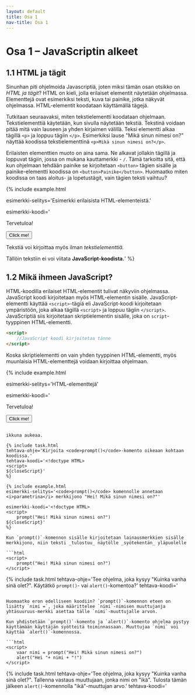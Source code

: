```yaml
---
layout: default
title: Osa 1
nav-title: Osa 1
---
```

# Osa 1 – JavaScriptin alkeet

## 1.1 HTML ja tägit

Sinunhan piti ohjelmoida Javascriptiä, joten miksi tämän osan otsikko on _HTML ja tägit_? HTML on kieli, jolla erilaiset elementit näytetään ohjelmassa. Elementtejä ovat esimerkiksi teksti, kuva tai painike, jotka näkyvät ohjelmassa. HTML-elementit koodataan käyttämällä tägejä.

Tutkitaan seuraavaksi, miten tekstielementti koodataan ohjelmaan. Tekstielementtiä käytetään, kun sivulla näytetään tekstiä. Tekstinä voidaan pitää mitä vain lauseen ja yhden kirjaimen välillä. Teksi elementti alkaa tägillä `<p>` ja loppuu tägiin `</p>`. Esimerkiksi lause "Mikä sinun nimesi on?" näyttää koodissa tekstielementtinä `<p>Mikä sinun nimesi on?</p>`.

Erilaisten elementtien muoto on aina sama. Ne alkavat jollakin tägillä ja loppuvat tägiin, jossa on mukana kauttamerkki - `/`. Tämä tarkoitta sitä, että kun ohjelmaan tehdään painike se kirjoitetaan `<button>` tägien sisälle ja painike-elementti koodissa on `<button>Painike</button>`. Huomaatko miten koodissa on taas aloitus- ja lopetustägit, vain tägien teksti vaihtuu?

{%
 include example.html

 esimerkki-selitys='Esimerkki erilaisista HTML-elementeistä.'

 esimerkki-koodi='<!doctype HTML>
<p> Tervetuloa! </p>
<button> Click me! </button>
<p> Tekstiä voi kirjoittaa myös ilman <i>tekstielementtiä.</i></p>
Tällöin tekstiin ei voi viitata <b>JavaScript-koodista.</b>'
%}

## 1.2 Mikä ihmeen JavaScript?

HTML-koodilla erilaiset HTML-elementit tulivat näkyviin ohjelmassa. JavaScript koodi kirjoitetaan myös HTML-elementin sisälle. JavaScript-elementti käyttää `<script>`-tägiä eli JavaScript-koodi kirjoitetaan ympäristöön, joka alkaa tägillä `<script>` ja loppuu tägiin `</script>`. JavaScriptiä siis kirjoitetaan skriptielementin sisälle, joka on `script`-tyyppinen HTML-elementti.

```html
<script>
    //JavaScript koodi kirjoitetaa tänne
</script>
```

Koska skriptielementti on vain yhden tyyppinen HTML-elementti, myös muunlaisia HTML-elementtejä voidaan kirjoittaa ohjelmaan.

{%
 include example.html

 esimerkki-selitys='HTML-elementtejä'

 esimerkki-koodi='<!doctype HTML>
<p> Tervetuloa! </p>
<button> Click me! </button>
<script>
${closeScript}'
%}

Alussa mainittiin, että HTML-elementit saavat sisällön näkymään ohjelmassaa. Skriptielementti on erityinen siinä mielessä, että se ei varsinaisesti tuo mitään näkyviin ohjelmaan. Skriptielementtiin kirjoitetaan toiminnallisuutta, jota käytetään ohjelmassa.

{% include tip.html
vinkki='Ole tarkkana oletko kirjoittamassa JavaScript vai HTML-koodia.'
%}

<img src="https://www.mv.helsinki.fi/home/lawkaita/more/linkki/img/kaaroja.webp">

### Ensimmäinen komento `alert()`

JavaScript komennolla `alert()` _tulostetaan_ tekstiä näytölle. Tulostettava teksti kirjoitetaan sulkujen sisään ja ympäröidään vielä lainausmerkeillä - `""`. Tulostuskomento kokonaisuudessaan on siis muotoa `alert("Heissulivei Maailma!")`. Laitetaan koodi vielä `<script>`-tägien sisälle ja saamme valmiiksi ensimmäisen JavaScript-ohjelman.

```html
<script>
    alert("Heissulivei Maailma!")
</script>
```
{% include example.html
esimerkki-selitys='alert()-komento'

esimerkki-koodi='<!doctype HTML>
<script>
	alert("Heissulivei Maailma!")
${closeScript}'
%}

{% include extra.html
otsikko='&lt;p&gt; vs. alert()'
vinkki='Aluksi näytimme ohjelmassa tekstiä käyttämällä HTML-koodin tekstielementtiä ja nyt teemme lähes saman asian JavaScrip-koodilla. Seuraavassa osassa selviää, onko tässä mitään järkeä.'
%}

{% include task.html

tehtava-ohje='Täydennä <code>alert()</code>-komentoa niin, että se tulostaa nimesi näytölle.'

tehtava-koodi='<!doctype HTML>
<script>
	alert("");
${closeScript}'
%}

{% include task.html

tehtava-ohje='Kirjoita <code>alert("Heipä hei!")</code>-komento oikeaan kohtaan koodissa.'

tehtava-koodi='<!doctype HTML>
<script>
${closeScript}'
%}

{%
include task.html

tehtava-ohje='Kirjoita ohjelma, joka tulostaa "JavaScript on kivaa".'

tehtava-koodi='<!doctype HTML>
<script>
${closeScript}'
%}
{%
include task.html

tehtava-ohje='Kirjoita ohjelma, jossa on kaksi alert()-komentoa. Ensimmäinen alert()-komento tulostaa "Tervehdys ensimmäisestä komennosta!" ja toinen komento tulostaa "Tervehdys toisest komennosta!".'

tehtava-koodi='<!doctype HTML>
<script>
${closeScript}'
%}

{% include extra.html
otsikko="Parametri"
vinkki="Parametri on komennolle annettava arvo. Esimerkiksi <code>alert()</code>-komennolle annetaan parametrina sulkujen sisälle tuleva sisältö. Parametrien avulla annamme komennoille tietoa, jota ne voivat käyttää toiminnassaan."
%}

## 1.3 Uusi komento `prompt()`

{% include example.html
esimerkki-selitys='Tähän ohjelmaan on kirjoitettu <code>prompt()</code>-komento. 
Kokeile, mitä tapahtuu, kun klikkaat lippukuvaketta.'

esimerkki-koodi='<!doctype HTML>
<script>
	prompt()
${closeScript}'
%}

JavaScript-komento `prompt()` näyttää ohjelmassa samanlaisen ikkunan, kuin `alert()` komentokin, mutta tällä kertaa ikkunassa on myös kenttä, johon ohjelman käyttäjä voi kirjoittaa ja klikkaamalla "OK" _syöttää_ tiedon ohjelmalle. Kirjoittamalla yksinkertaisen ohjelman

```html
<script>
    prompt()
</script>
```

ikkuna aukeaa. 

{% include task.html 
tehtava-ohje='Kirjoita <code>prompt()</code>-komento oikeaan kohtaan koodissa.'
tehtava-koodi='<!doctype HTML>
<script>
${closeScript}'
%}

{% include example.html
esimerkki-selitys='<code>prompt()</code> komennolle annetaan <i>parametrina</i> merkkijono "Hei! Mikä sinun nimesi on?"'

esimerkki-koodi='<!doctype HTML>
<script>
	prompt("Hei! Mikä sinun nimesi on?")
${closeScript}'
%}

Kun `prompt()`-komennon sisälle kirjoitetaan lainausmerkkien sisälle merkkijono, niin teksti _tulostuu_ näytölle _syötekentän_ yläpuolelle

```html
<script>
    prompt("Hei! Mikä sinun nimesi on?")
</script>
```

{% include task.html
tehtava-ohje='Tee ohjelma, joka kysyy "Kuinka vanha sinä olet?". Käytätkö <code>prompt()</code>- vai <code>alert()</code>-komentoa?'
tehtava-koodi='<!doctype HTML>
<script>
${closeScript}'
%}

{% include example.html
esimerkki-selitys='<code>prompt()</code> komennon syöte talletetaan <b>muuttujaan</b> "nimi" ja se tulostetaan <code>alert()</code>-komennolla.'

esimerkki-koodi='<!doctype HTML>
<script>
	var nimi = prompt("Hei! Mikä sinun nimesi on?")
    alert("Hei "+ nimi + "!")
${closeScript}'
%}

Jotta käyttäjän _syötteellä_ voidaan tehdä jotain hyödyllistä, täytyy se tallettaa **muuttujaan**. Lisätään komennon `prompt("Hei! Mikä sinun nimesi on?")` vielä muuttujan määrittely

```html
<script>
    var nimi = prompt("Hei! Mikä sinun nimesi on?")
</script>
```

Huomaatko eron edelliseen koodiin? `prompt()`-komennon eteen on lisätty `nimi =`, joka määrittelee `nimi`-nimisen muuttujanja yhtäsuuruus-merkki asettaa tälle `nimi`-muuttujalle arvon.

Kun yhdistetään `prompt()`-komento ja `alert()`-komento ohjelma pystyy käyttämään käyttäjän syötteitä toiminnassaan. Muuttujaa `nimi` voi käyttää `alert()`-komennossa.

```html
<script>
    vaar nimi = prompt("Hei! Mikä sinun nimesi on?")
    alert("Hei "+ nimi + "!")
</script>
```
{% include task.html
tehtava-ohje='Tee ohjelma, joka kysyy "Kuinka vanha sinä olet?". Tallenna vastaus muuttujaan, jonka nimi on "ikä". Tulosta tämän jälkeen <code>alert()</code>-komennolla "ikä"-muuttujan arvo.'
tehtava-koodi='<!doctype HTML>
<script>
${closeScript}'
%}

{% include task.html
tehtava-ohje='Tee ohjelma, joka kysyy ensin käyttäjältä "Mikä sinun nimesi on? ja talleta vastaus muuttujaan "nimi". Nimen kysymisen jälkeen ohjelman tulee kysyä "Kuinka vanha olet?" ja tallettaa vastaus muuttujaan "ikä". Tämän jälkeen ohjelma tulostaa "Hei " + nimi + "! Sinä olet " + ikä + " vuotta vanha.".'
tehtava-koodi='<!doctype HTML>
<script>
${closeScript}'
%}

{% include extra.html
otsikko='<code>alert()</code> on monipuolisempi. '
vinkki='Käyttäjälle tulostaminen JavaScrip-komennoilla on monipuolisempaa, kuin HTML-koodissa tekstin näyttäminen. Javascriptissä voidaan hyödyntää muuttujia tulostuksessa.'
%}

## 1.4 Rakennuspalikka: Muuttujat

`prompt()`-komennon yhteydessä esiteltiin muuttuja, jolle annettiin nimeksi `nimi`. Muuttujat ovat ohjelman eräänlaisia rakennuspalikoita. Muuttujat antavat tiedolle nimen, jonka jälkeen _muuttujan arvoa_ voidaan käyttää annetun _muuttujan nimen_ perusteella.

Muuttujan nimen päättää ohjelmoija – eli sinä. On kuitenkin hyvä, jos muuttujan nimi on sen käyttötarkoitusta kuvaava. Esimerkiksi ikä ja nimi kannattaa tallettaa muuttujiin, joiden nimet ovat `ikä` ja `nimi`.

Tiedät jo ainakin yhden tavan asettaa muuttujan arvon. `prompt()`-komennon yhteydessä asetimme muuttujan arvoksi _käyttäjän syötteen_. Tämä onnistui käyttämällä yhtäsuuruusmerkkiä muuttujan nimen jälkeen. Muuttujalle voidaan antaa arvo myös asettamalla haluttu arvo yhtäsuuruusmerkin oikeallepuolelle. Esimerkiksi muuttuja nimeltä `ikä`, jonka arvo on `12` määritetään kirjoittamalla koodiin `var ikä = 12` ja muuttuja, jonka nimi on `nimi` ja arvo `Milla` määritetään `var nimi = "Milla"`. `var`-sanaa käytetään, kun muuttuja määritellään ensimmäisen kerran.

{% include example.html
esimerkki-selitys='Muuttujan <code>eläin</code> arvoksi on annettu "koira" ja muuttujan <code>nimi</code> arvon määrittää käyttäjän <i>syöte</i>. Lopuksi muuttujia hyödynnetään tulostuksessa.'
esimerkki-koodi='<!doctype HTML>
<script>
	var eläin = "koira"
	var nimi = prompt("Olen " + eläin +". Mikä minun nimeni on?")
	alert("Minun nimeni on " + nimi + " ja olen " + eläin + ".")
${closeScript}'
%}

{% include extra.html 
otsikko='Samaa tarkoittavia ilmaisuja'
vinkki='Muuttujien luomista voidaan kutsua myös muuttujan määrittämiseksi tai muuttujan arvon asettamiseksi.'
%}

<img src="https://www.mv.helsinki.fi/home/lawkaita/more/linkki/img/muuttuja.webp" width="901" height="507"/>

{% include task.html
tehtava-ohje='Tee ohjelma, jossa ensin kysytään käyttäjältä jokin syöte, joka tallennetaan muuttujaan. Määrittele tämän jälkeen muuttuja, jolle annat itse arvon. Tulosta tämän jälkeen muuttujat näytölle käyttäen <code>alert()</code>-komentoa.'
tehtava-koodi='<!doctype HTML>
<script>
${closeScript}'
%}

Muuttujien arvoa voidaan **vaihtaa** määrittämällä uudelleen saman niminen muuttuja, mutta tällä kertaa uudella arvolla. Tällä kertaa ei käytetä `var`-sanaa. Esimerkiksi, jos olemme koodissa määritelleet muuttujan `var nimi = "Milla"`, niin kirjoittamalla koodiin `nimi = "Pekka"` vaihtaa muuttujan `nimi` arvoksi `"Pekka"`.

{% include example.html
esimerkki-selitys='<code>Lempiväri</code>-muuttujan arvo on ensin "vihreä", mutta se vaihdetaan arvoksi "keltainen".'
esimerkki-koodi='<!doctype HTML>
<script>
	var lempiväri = "vihreä"
	alert("Lempivärini oli ensin " + lempiväri)
	lempiväri = "keltainen"
	alert("Nykyään lempivärini on " + lempiväri)
${closeScript}'
%}

{% include task.html
tehtava-ohje='Ohjelmassa on valmiiksi muuttuja <code>suunta</code>, jonka arvo on "oikea". Kirjoita ohjelmaan koodi, joka vaihtaa <code>suunta</code> muuttujan arvoksi "vasen" ennen seuraavaa tulostusta.'
tehtava-koodi='<!doctype HTML>
<script>
var suunta = "oikea"
alert("Aluksi suunta oli " + suunta)

alert("Koska huomasimme joutuvamme umpikujaan uudeksi suunnaksi valittiin " + suunta)
${closeScript}'
%}

### Lukumuuttujat

Muuttujilla, joiden arvoksi on asetettu luku, voidaan käyttää matemaattisissa lausekkeissa, kuten tavallisia lukuja. Esimerkiksi kahdelle lukumuuttujalle voidaan suorittaa tavalliseen tapaan yhteen-, vähennys-, kerto- tai jakolasku

```javascript
var a = 12
var b = 6
var yhteensa = a+b
var erotus = a-b
var tulo = a*b
var osamäärä = a/b
```
{% include example.html
esimerkki-selitys='Lukumuuttujan a arvo on 12 ja lukumuuttujan b arvo on 6. Laskutoimitusten tulokset tallennetaan muuttujiin ja muuttujat tulostetaan.'
esimerkki-koodi='<!doctype HTML>
<script>
var a = 12
var b = 6
alert("Muuttujan a arvo on " + a +" ja muuttujan b arvo on " + b)
var yhteensa = a+b
alert("Yhteenlaskun tulos on "+ yhteensa)
var erotus = a-b
alert("Vähennyslaskun tulos on "+ erotus)
var tulo = a*b
alert("Kertolaskun tulos on  "+ tulo)
var osamäärä = a/b
alert("Jakolaskun tulos on " + osamäärä)
${closeScript}'
%}

Tällöin muuttujien arvoksi asetetaan yhtäsuuruusmerkin oikealla puolella olevan lausekkeen tulos. Tietokone siis näkee edellisen esimerkin koodin niin, että muuttujan nimen tilalle on sijoitettu sitä vastaava numeroarvo

```javascript
var a = 12
var b = 6
var yhteensa = 12+6
var erotus = 12-6
var tulo = 12*6
var osamäärä = 12/6
```
{% include task.html
tehtava-ohje='Tee ohjelma, joka kysyy ensin käyttäjältä "Mikä sinun nimesi on? ja talleta vastaus muuttujaan "nimi". Nimen kysymisen jälkeen ohjelman tulee kysyä "Kuinka vanha olet?" ja tallettaa vastaus muuttujaan "ikä". Tämän jälkeen ohjelma tulostaa "Hei " + nimi + "! Sinä olet " + ikä + " vuotta vanha.".'
tehtava-koodi='<!doctype HTML>
<script>
${closeScript}'
%}

### Tekstimuuttujat

Kun muuttujan arvoksi asetetaan tekstiä, teksti tulee laittaa lainausmerkkien - `""` – sisälle. Tekstimuuttujia voidaan yhdistää käyttämällä plus-merkkiä - `+`. 

```javascript
var nimi = "Milla"
var lempiruoka = "makaronilaatikko"
var koira = "Papu"
var uusiNimi = nimi + koira
```

{% include example.html
esimerkki-selitys='Tekstimuuttujia yhdistetään muuhun tekstiin käyttämällä "+"-merkkiä. Myös tekstimuuttujien yhdistämienn toisiinsa tapahtuu "+"-merkillä.'
esimerkki-koodi='<!doctype HTML>
<script>
var nimi = "Milla"
var lempiruoka = "makaronilaatikko"
var koira = "Papu"
alert("Hei! Nimeni on " + nimi + " ja lempiruokani on " 
+ lempiruoka + ". Minulla on lemmikki, jonka nimi on " 
  + koira)
var uusiNimi = nimi + koira
alert("Kun nimeni yhdistää lemmikkini nimeen saadaan " + uusiNimi)
${closeScript}'
%}

Esimerkin `uusiNimi`-muuttujan arvo saadaan yhdistämällä `nimi` ja `koira`-muuttujien arvo. Näin ollen `uusiNimi` arvo on `"MillaPapu"`.

### Yhdistetään muuttujat

Lukumuuttajan yhdistäminen tekstimuuttujaan tapahtuu plusmerkillä. Kun luvun laittaa keskelle tekstiä, pitää sen molemmille puolille laittaa plusmerkit.
```javascript
yhteenlasku = 6 + 6
teksti = "Nimeni on Milla ja olen " + yhteenlasku + " vuotta vanha."
```

{% include example.html
esimerkki-selitys='<code>alert()</code>-komennolle on annettu <i>parametrina</i> tekstimuuttuja nimeltä <code>teksti</code>. Muuttujan <code>teksti</code> arvoksi on annettu merkkijono, johon on yhdistettu lukumuuttuja nimeltään <code>yhteenlasku</code>.'
esimerkki-koodi='<!doctype HTML>
<script>
var yhteenlasku = 6 + 6
var teksti = "Nimeni on Milla ja olen " + yhteenlasku + " vuotta vanha."
alert(teksti)
${closeScript}'
%}

## 2.4 Yhteenveto komennoista

| Komento       | Esimerkki           | Selitys  |
| :-------------: |:-------------:| :-----: |
| `alert()` | `alert("Kissat ovat kivoja.")` | Näyttää käyttäjälle merkkijonon |
| `prompt()` | `prompt("Mikä sinun nimesi on?")` | Kysyy käyttäjältä syötteen |
| `var muuttujanNimi =` | `var viesti = "Hauska tavata"` | Luo uuden muuttujan |
|   | var syöte = prompt("Nimesi?")  |  |
